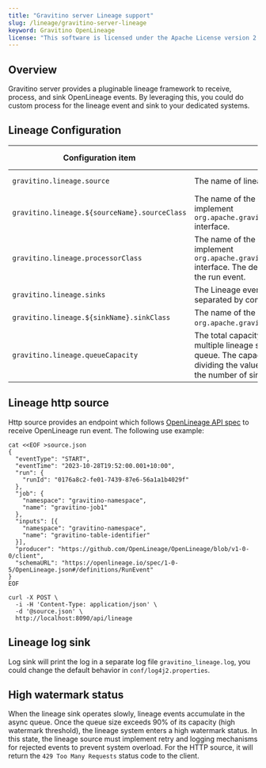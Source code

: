 ```yaml
---
title: "Gravitino server Lineage support"
slug: /lineage/gravitino-server-lineage
keyword: Gravitino OpenLineage
license: "This software is licensed under the Apache License version 2."
---
```


## Overview

Gravitino server provides a pluginable lineage framework to receive, process, and sink OpenLineage events. By leveraging this, you could do custom process for the lineage event and sink to your dedicated systems.

## Lineage Configuration

| Configuration item                            | Description                                                                                                                                                                                                                                                | Default value                                          | Required | Since Version    |
|-----------------------------------------------|------------------------------------------------------------------------------------------------------------------------------------------------------------------------------------------------------------------------------------------------------------|--------------------------------------------------------|----------|------------------|
| `gravitino.lineage.source`                    | The name of lineage event source.                                                                                                                                                                                                                          | http                                                   | No       | 0.9.0-incubating |
| `gravitino.lineage.${sourceName}.sourceClass` | The name of the lineage source class which should implement `org.apache.gravitino.lineage.source.LineageSource` interface.                                                                                                                                 | (none)                                                 | No       | 0.9.0-incubating |
| `gravitino.lineage.processorClass`            | The name of the lineage processor class which should implement `org.apache.gravitino.lineage.processor.LineageProcessor` interface. The default noop processor will do nothing about the run event.                                                        | `org.apache.gravitino.lineage.processor.NoopProcessor` | No       | 0.9.0-incubating |
| `gravitino.lineage.sinks`                     | The Lineage event sink names (support multiple sinks separated by commas).                                                                                                                                                                                 | log                                                    | No       | 0.9.0-incubating |
| `gravitino.lineage.${sinkName}.sinkClass`     | The name of the lineage sink class which should implement `org.apache.gravitino.lineage.sink.LineageSink` interface.                                                                                                                                       | (none)                                                 | No       | 0.9.0-incubating |
| `gravitino.lineage.queueCapacity`             | The total capacity of lineage event queues. When there are multiple lineage sinks, each sink utilizes an isolated event queue. The capacity of each queue is calculated by dividing the value of `gravitino.lineage.queueCapacity` by the number of sinks. | 10000                                                  | No       | 0.9.0-incubating |

## Lineage http source 

Http source provides an endpoint which follows [OpenLineage API spec](https://openlineage.io/apidocs/openapi/) to receive OpenLineage run event. The following use example:

```shell
cat <<EOF >source.json
{
  "eventType": "START",
  "eventTime": "2023-10-28T19:52:00.001+10:00",
  "run": {
    "runId": "0176a8c2-fe01-7439-87e6-56a1a1b4029f"
  },
  "job": {
    "namespace": "gravitino-namespace",
    "name": "gravitino-job1"
  },
  "inputs": [{
    "namespace": "gravitino-namespace",
    "name": "gravitino-table-identifier"
  }],
  "producer": "https://github.com/OpenLineage/OpenLineage/blob/v1-0-0/client",
  "schemaURL": "https://openlineage.io/spec/1-0-5/OpenLineage.json#/definitions/RunEvent"
}
EOF

curl -X POST \
  -i -H 'Content-Type: application/json' \
  -d '@source.json' \
  http://localhost:8090/api/lineage
```

## Lineage log sink

Log sink will print the log in a separate log file `gravitino_lineage.log`, you could change the default behavior in `conf/log4j2.properties`.

## High watermark status

When the lineage sink operates slowly, lineage events accumulate in the async queue. Once the queue size exceeds 90% of its capacity (high watermark threshold), the lineage system enters a high watermark status. In this state, the lineage source must implement retry and logging mechanisms for rejected events to prevent system overload. For the HTTP source, it will return the `429 Too Many Requests` status code to the client.
